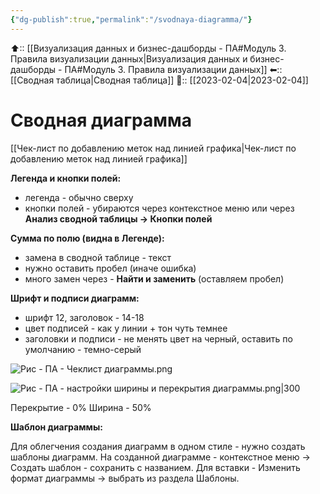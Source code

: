 ```yaml
---
{"dg-publish":true,"permalink":"/svodnaya-diagramma/"}
---
```



⬆:: [[Визуализация данных и бизнес-дашборды - ПА#Модуль 3. Правила визуализации данных\|Визуализация данных и бизнес-дашборды - ПА#Модуль 3. Правила визуализации данных]]
⬅:: [[Сводная таблица\|Сводная таблица]]
📅:: [[2023-02-04\|2023-02-04]] 

# Сводная диаграмма

[[Чек-лист по добавлению меток над линией графика\|Чек-лист по добавлению меток над линией графика]]

**Легенда и кнопки полей:**
- легенда - обычно сверху
- кнопки полей - убираются через контекстное меню или через **Анализ сводной таблицы -> Кнопки полей**

**Сумма по полю (видна в Легенде):**
 - замена в сводной таблице - текст
 - нужно оставить пробел (иначе ошибка)
 - много замен через - **Найти и заменить** (оставляем пробел)

**Шрифт и подписи диаграмм:**
 - шрифт 12, заголовок - 14-18
 - цвет подписей - как у линии + тон чуть темнее
 - заголовки и подписи - не менять цвет на черный, оставить по умолчанию - темно-серый

![Рис - ПА - Чеклист диаграммы.png](/img/user/%D0%A0%D0%B8%D1%81%20-%20%D0%9F%D0%90%20-%20%D0%A7%D0%B5%D0%BA%D0%BB%D0%B8%D1%81%D1%82%20%D0%B4%D0%B8%D0%B0%D0%B3%D1%80%D0%B0%D0%BC%D0%BC%D1%8B.png)

![Рис - ПА - настройки ширины и перекрытия диаграммы.png|300](/img/user/%D0%A0%D0%B8%D1%81%20-%20%D0%9F%D0%90%20-%20%D0%BD%D0%B0%D1%81%D1%82%D1%80%D0%BE%D0%B9%D0%BA%D0%B8%20%D1%88%D0%B8%D1%80%D0%B8%D0%BD%D1%8B%20%D0%B8%20%D0%BF%D0%B5%D1%80%D0%B5%D0%BA%D1%80%D1%8B%D1%82%D0%B8%D1%8F%20%D0%B4%D0%B8%D0%B0%D0%B3%D1%80%D0%B0%D0%BC%D0%BC%D1%8B.png)

Перекрытие - 0%
Ширина - 50%

**Шаблон диаграммы:**

Для облегчения создания диаграмм в одном стиле - нужно создать шаблоны диаграмм.
На созданной диаграмме - контекстное меню -> Создать шаблон - сохранить с названием.
Для вставки - Изменить формат диаграммы -> выбрать из раздела Шаблоны.
